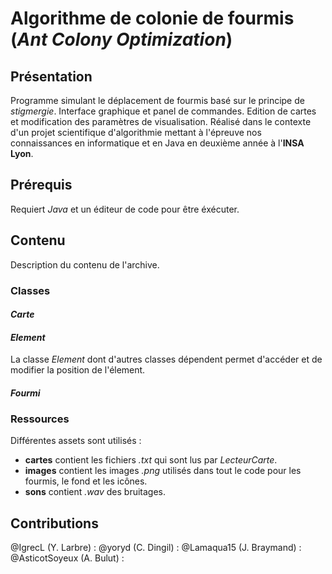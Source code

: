 
# Algorithme de colonie de fourmis (*Ant Colony Optimization*)

## Présentation

Programme simulant le déplacement de fourmis basé sur le principe de *stigmergie*.
Interface graphique et panel de commandes.
Edition de cartes et modification des paramètres de visualisation.
Réalisé dans le contexte d'un projet scientifique d'algorithmie mettant à l'épreuve nos connaissances en informatique et en Java en deuxième année à l'**INSA Lyon**.

## Prérequis

Requiert *Java* et un éditeur de code pour être éxécuter.

## Contenu

Description du contenu de l'archive.

### Classes

#### *Carte*

#### *Element*

La classe *Element* dont d'autres classes dépendent permet d'accéder et de modifier la position de l'élement.

#### *Fourmi*

### Ressources

Différentes assets sont utilisés :
- **cartes** contient les fichiers *.txt* qui sont lus par *LecteurCarte*.
- **images** contient les images *.png* utilisés dans tout le code pour les fourmis, le fond et les icônes.
- **sons** contient *.wav* des bruitages.

## Contributions

@IgrecL (Y. Larbre) :
@yoryd (C. Dingil) :
@Lamaqua15 (J. Braymand) :
@AsticotSoyeux (A. Bulut) :

